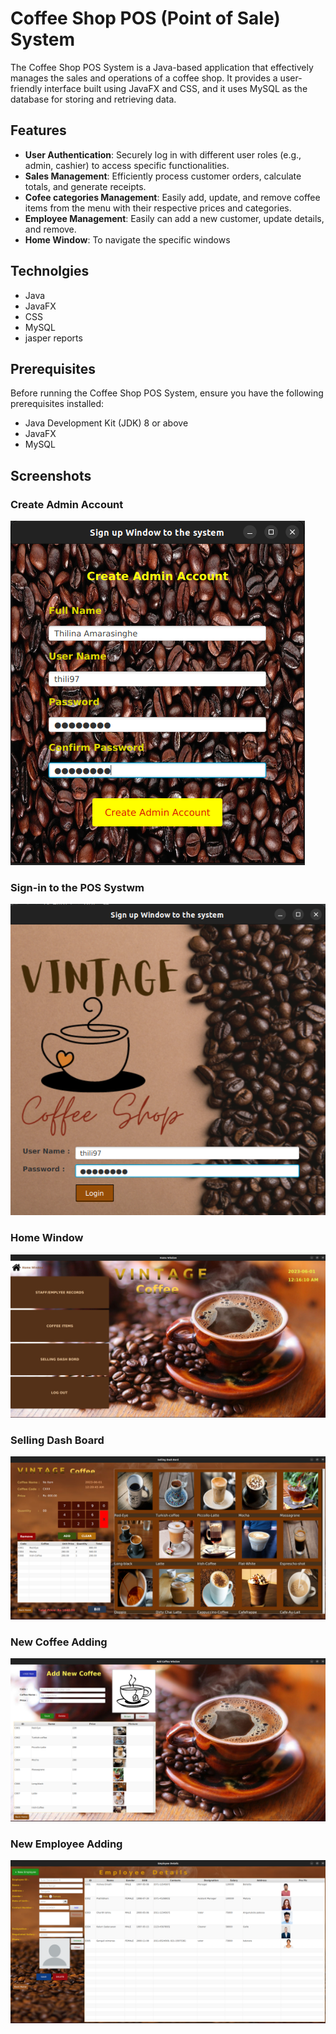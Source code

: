 
# Coffee Shop POS (Point of Sale) System

The Coffee Shop POS System is a Java-based application that effectively manages the sales and operations of a coffee shop. It provides a user-friendly interface built using JavaFX and CSS, and it uses MySQL as the database for storing and retrieving data.

## Features
- **User Authentication**: Securely log in with different user roles (e.g., admin, cashier) to access specific functionalities.
- **Sales Management**: Efficiently process customer orders, calculate totals, and generate receipts.
- **Cofee categories Management**: Easily add, update, and remove coffee items from the menu with their respective prices and categories.
- **Employee Management**: Easily can add a new customer, update details, and remove.
- **Home Window**: To navigate the specific windows
## Technolgies
- Java
- JavaFX
- CSS
- MySQL
- jasper reports
## Prerequisites

Before running the Coffee Shop POS System, ensure you have the following prerequisites installed:

- Java Development Kit (JDK) 8 or above
- JavaFX
- MySQL





## Screenshots

### Create Admin Account 

![App Screenshot](https://github.com/AThilina97/Coffee-Shop-POS-System/blob/main/creanshots/create-admin.png?raw=true)
### Sign-in to the POS Systwm

![App Screenshot](https://github.com/AThilina97/Coffee-Shop-POS-System/blob/main/creanshots/sign-in.png?raw=true)
### Home Window

![App Screenshot](https://github.com/AThilina97/Coffee-Shop-POS-System/blob/main/creanshots/home.png?raw=true)
### Selling Dash Board

![App Screenshot](https://github.com/AThilina97/Coffee-Shop-POS-System/blob/main/creanshots/selling%20dash%20board.png?raw=true)
### New Coffee Adding 

![App Screenshot](https://github.com/AThilina97/Coffee-Shop-POS-System/blob/main/creanshots/new-cofee-adding.png?raw=true)
### New Employee Adding

![App Screenshot](https://github.com/AThilina97/Coffee-Shop-POS-System/blob/main/creanshots/employee-adding.png?raw=true)
